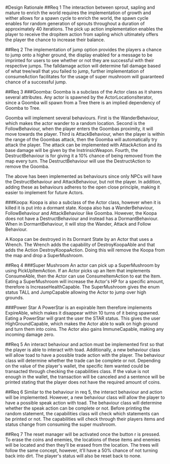 #Design Rationale
##Req 1
The interaction between sprout, sapling and mature to enrich the world requires the implementation of growth and wither
allows for a spawn cycle to enrich the world, the spawn cycle enables for random generation of sprouts throughout a
duration of approximately 40 iterations. The pick up action implementation enables the player to receive the dropitem
action from sapling which ultimately offers the player the chance to increase their balance.

##Req 2
The implementation of jump option provides the players a chance to jump onto a higher ground, the display enabled for a
message to be imprinted for users to see whether or not they are successful with their respective jumps. The falldamage
action will determine fall damage based of what tree/wall that you failed to jump, further implementation of
consumeAction facilitates for the usage of super mushroom will guaranteed chance of a successful jump.

##Req 3
###Goomba:
Goomba is a subclass of the Actor class as it shares several attributes. Any actor is spawned by the ActorLocationsIterator,
since a Goomba will spawn from a Tree there is an implied dependency of Goomba to Tree.

Goomba will implement several behaviours. First is the WanderBehaviour, which makes the actor wander to a random location.
Second is the FollowBehaviour, when the player enters the Goombas proximity, it will move towards the player. Third is
AttackBehaviour, when the player is within the range of the Goombas attack, then the Goomba will automatically try
attack the player. The attack can be implemented with AttackAction and its base damage will be given by the InstrinsicWeapon.
Fourth, the DestructBehaviour is for giving it a 10% chance of being removed from the map every turn. The DestructBehaviour
will use the DestructAction to remove the Goomba.

The above has been implemented as behaviours since only NPCs will have the DestructBehaviour and AttackBehaviour, but not
the player. In addition, adding these as behaviours adheres to the open close principle, making it easier to implement
for future Actors.

###Koopa:
Koopa is also a subclass of the Actor class, however when it is killed it is put into a dormant state. Koopa also
has a WanderBehaviour, FollowBehaviour and AttackBehaviour like Goomba. However, the Koopa does not have a DestructBehaviour
and instead has a DormantBehaviour. When in DormantBehaviour, it will stop the Wander, Attack and Follow Behaviour.

A Koopa can be destroyed in its Dormant State by an Actor that uses a Wrench. The Wrench
adds the capability of DestroyKoopaAble and that adds the Action DestroyKoopaAction. Doing this
will remove the Koopa from the map and drop a SuperMushroom.


##Req 4
###Super Mushroom
An actor can pick up a SuperMushroom by using PickUpItemAction. If an Actor picks up an Item that implements
ConsumeAble, then the Actor can use ConsumeItemAction to eat the Item. Eating a SuperMushroom will increase
the Actor's HP for a specific amount, therefore is IncreaseHealthCapable. The SuperMushroom gives
the enum status TALL and JumpCapable allowing the Actor to jump over high grounds.

###Power Star
A PowerStar is an expirable Item therefore implements ExpireAble, which makes it disappear within 10
turns of it being spawned. Eating a PowerStar will grant the user the STAR status. This gives the user
HighGroundCapable, which makes the Actor able to walk on high ground and turn them into coins.
The Actor also gains ImmuneCapable, making any incoming damage zero. 

##Req 5
An interact behaviour and action must be implemented first so that 
the player is able to interact with toad. Additionally, a new behaviour class will allow toad 
to have a possible trade action with 
the player. The behaviour class will determine whether the trade can be complete or not. 
Depending on the value of the player's wallet, the specific item wanted could be transacted 
through checking the capabilities class. If the value is not enough in the wallet, 
the transaction will be canceled and a sentence will be printed stating that the player does 
not have the required amount of coins.

##Req 6
Similar to the behaviour in req 5, the interact behaviour and action will be implemented. 
However, a new behaviour class will allow the player to have a possible speak action with toad. 
The behaviour class will determine whether the  speak action can be complete or not. 
Before printing the random statement, the capabilities class will check which statements can be 
printed or not. The capabilities will check through their players items and status change from 
consuming the super mushroom.

##Req 7
The reset manager will be activated once the button r is pressed. To erase the coins and enemies,
the locations of these items and enemies will be located and then they’ll be erased from the 
location. The trees will follow the same concept, however, it’ll have a 50% chance of not turning 
back into dirt. The player's status will also be reset back to none.